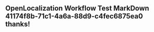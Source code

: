 <properties
ms.topic="hero-topic"
ms.test1="hero-topic"
ms.test2="test"/>


## OpenLocalization Workflow Test MarkDown 41174f8b-71c1-4a6a-88d9-c4fec6875ea0 thanks!



<!--HONumber=Sep16_HO1-->


